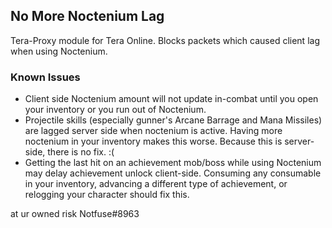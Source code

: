 ## No More Noctenium Lag
Tera-Proxy module for Tera Online. Blocks packets which caused client lag when using Noctenium.
### Known Issues
* Client side Noctenium amount will not update in-combat until you open your inventory or you run out of Noctenium.
* Projectile skills (especially gunner's Arcane Barrage and Mana Missiles) are lagged server side when noctenium is active. Having more noctenium in your inventory makes this worse. Because this is server-side, there is no fix. :(
* Getting the last hit on an achievement mob/boss while using Noctenium may delay achievement unlock client-side. Consuming any consumable in your inventory, advancing a different type of achievement, or relogging your character should fix this.

at ur owned risk Notfuse#8963
